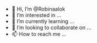 - 👋 Hi, I’m @Robinaalok
- 👀 I’m interested in ...
- 🌱 I’m currently learning ...
- 💞️ I’m looking to collaborate on ...
- 📫 How to reach me ...

<!---
Robinaalok/Robinaalok is a ✨ special ✨ repository because its `README.md` (this file) appears on your GitHub profile.
You can click the Preview link to take a look at your changes.
--->
